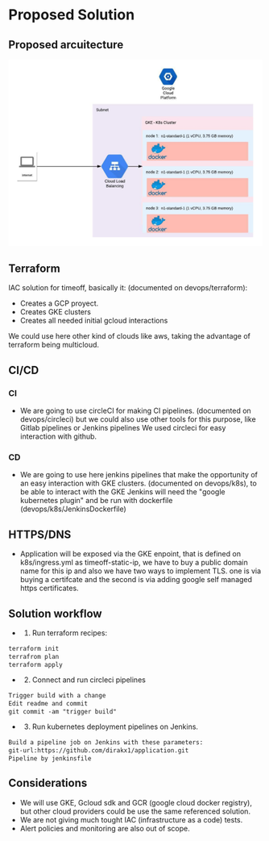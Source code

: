# Proposed Solution 

## Proposed arcuitecture
![](app.jpeg)

## Terraform 

IAC solution for timeoff, basically it: (documented on devops/terraform):

* Creates a GCP proyect.
* Creates GKE clusters
* Creates all needed initial gcloud interactions

We could use here other kind of clouds like aws, taking the advantage of terraform being multicloud.  

## CI/CD

### CI
* We are going to use circleCI for making CI pipelines. (documented on devops/circleci)
but we could also use other tools for this purpose, like Gitlab pipelines or Jenkins pipelines
We used circleci  for easy interaction with github.

### CD 

* We are going to use here jenkins pipelines that make the opportunity of an easy interaction 
with GKE clusters. (documented on devops/k8s), to be able to interact with the GKE Jenkins will 
need the "google kubernetes plugin" and be run with dockerfile (devops/k8s/JenkinsDockerfile)

## HTTPS/DNS

* Application will be exposed via the GKE enpoint, that is defined on k8s/ingress.yml as
timeoff-static-ip, we have to buy a public domain name for this ip and also we have two ways to implement
TLS. one is via buying a certifcate and the second is via adding google self managed https certificates.  

## Solution workflow

* 1. Run terraform recipes:
````
terraform init 
terrafrom plan
terraform apply
````
* 2. Connect and run circleci pipelines
````
Trigger build with a change 
Edit readme and commit 
git commit -am "trigger build" 
````

* 3. Run kubernetes deployment pipelines on Jenkins. 
````
Build a pipeline job on Jenkins with these parameters:
git-url:https://github.com/dirakx1/application.git
Pipeline by jenkinsfile
````

## Considerations

* We will use GKE, Gcloud sdk and GCR (google cloud docker registry), but other cloud providers could be use the same 
referenced solution. 
* We are not giving much tought IAC (infrastructure as a code) tests.
* Alert policies and monitoring are also out of scope. 
